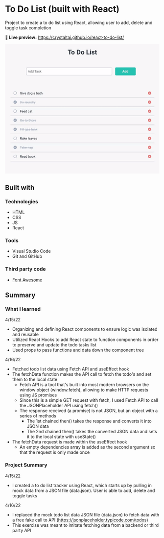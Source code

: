 # To Do List (built with React)

Project to create a to do list using React, allowing user to add, delete and toggle task completion

**🔗 Live preview:** https://crystaltai.github.io/react-to-do-list/

![](https://github.com/crystaltai/react-to-do-list/blob/main/react-to-do-list-demo.gif)

## Built with

### Technologies

- HTML
- CSS
- JS
- React

### Tools

- Visual Studio Code
- Git and GitHub

### Third party code

- [Font Awesome](https://fontawesome.com/)

## Summary

### What I learned

4/15/22

- Organizing and defining React components to ensure logic was isolated and reusable
- Utilized React Hooks to add React state to function components in order to preserve and update the todo tasks list
- Used props to pass functions and data down the component tree

4/16/22

- Fetched todo list data using Fetch API and useEffect hook
- The fetchData function makes the API call to fetch the todo's and set them to the local state
  - Fetch API is a tool that's built into most modern browsers on the window object (window.fetch), allowing to make HTTP requests using JS promises
  - Since this is a simple GET request with fetch, I used Fetch API to call the JSONPlaceholder API using fetch()
  - The response received (a promise) is not JSON, but an object with a series of methods
    - The 1st chained then() takes the response and converts it into JSON data
    - The 2nd chained then() takes the converted JSON data and sets it to the local state with useState()
- The fetchData request is made within the useEffect hook
  - An empty dependencies array is added as the second argument so that the request is only made once

### Project Summary

4/15/22

- I created a to do list tracker using React, which starts up by pulling in mock data from a JSON file (data.json). User is able to add, delete and toggle tasks

4/16/22

- I replaced the mock todo list data JSON file (data.json) to fetch data with a free fake call to API (https://jsonplaceholder.typicode.com/todos)
- This exercise was meant to imitate fetching data from a backend or third party API
